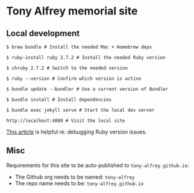 # Tony Alfrey memorial site

## Local development

```
$ brew bundle # Install the needed Mac + Homebrew deps

$ ruby-install ruby 2.7.2 # Install the needed Ruby version

$ chruby 2.7.2 # Switch to the needed version

$ ruby --version # Confirm which version is active

$ bundle update --bundler # Use a current version of Bundler

$ bundle install # Install dependencies

$ bundle exec jekyll serve # Start the local dev server

http://localhost:4000 # Visit the local site
```

[This article](https://blog.engineyard.com/how-to-install-ruby-on-a-mac-with-chruby-rbenv-or-rvm) is helpful re: debugging Ruby version issues.

## Misc

Requirements for this site to be auto-published to `tony-alfrey.github.io`:

- The Github org needs to be named: `tony-alfrey`
- The repo name needs to be: `tony-alfrey.github.io`
